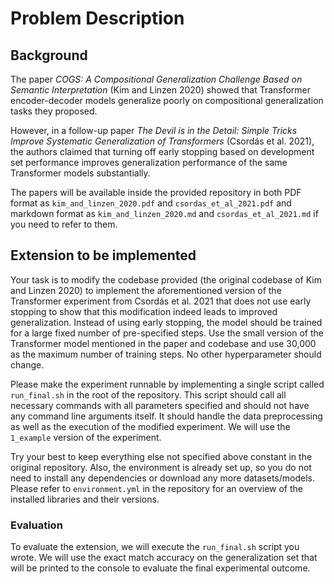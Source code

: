 # Problem Description

## Background
The paper *COGS: A Compositional Generalization Challenge Based on Semantic Interpretation* (Kim and Linzen 2020) showed that Transformer encoder-decoder models generalize poorly on compositional generalization tasks they proposed. 

However, in a follow-up paper *The Devil is in the Detail: Simple Tricks Improve Systematic Generalization of Transformers* (Csordás et al. 2021), the authors claimed that turning off early stopping based on development set performance improves generalization performance of the same Transformer models substantially.

The papers will be available inside the provided repository in both PDF format as `kim_and_linzen_2020.pdf` and `csordas_et_al_2021.pdf` and markdown format as `kim_and_linzen_2020.md` and `csordas_et_al_2021.md` if you need to refer to them.

## Extension to be implemented
Your task is to modify the codebase provided (the original codebase of Kim and Linzen 2020) to implement the aforementioned version of the Transformer experiment from Csordás et al. 2021 that does not use early stopping to show that this modification indeed leads to improved generalization. Instead of using early stopping, the model should be trained for a large fixed number of pre-specified steps. Use the small version of the Transformer model mentioned in the paper and codebase and use 30,000 as the maximum number of training steps. No other hyperparameter should change.

Please make the experiment runnable by implementing a single script called `run_final.sh` in the root of the repository. This script should call all necessary commands with all parameters specified and should not have any command line arguments itself. It should handle the data preprocessing as well as the execution of the modified experiment. We will use the `1_example` version of the experiment.

Try your best to keep everything else not specified above constant in the original repository. Also, the environment is already set up, so you do not need to install any dependencies or download any more datasets/models. Please refer to `environment.yml` in the repository for an overview of the installed libraries and their versions.

### Evaluation
To evaluate the extension, we will execute the `run_final.sh` script you wrote. We will use the exact match accuracy on the generalization set that will be printed to the console to evaluate the final experimental outcome.